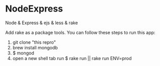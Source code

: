 NodeExpress
===========

Node &amp; Express &amp; ejs &amp; less &amp; rake

Add rake as a package tools.
You can follow these steps to run this app:

1. git clone "this repro"
2. brew install mongodb
3. $ mongod
4. open a new shell tab run 
  $ rake run  || rake run ENV=prod
